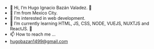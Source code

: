 - 👋 Hi, I’m Hugo Ignacio Bazán Valadez. 🦆
- 🌮 I'm from Mexico City.
- 👀 I’m interested in web development.
- 🌱 I’m currently learning HTML, JS, CSS, NODE, VUEJS, NUXTJS and ReactJS. 🦖
- 📫 How to reach me ...
- hugobazan1499@gmail.com
